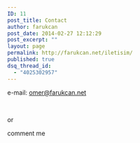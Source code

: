 ```yaml
---
ID: 11
post_title: Contact
author: farukcan
post_date: 2014-02-27 12:12:29
post_excerpt: ""
layout: page
permalink: http://farukcan.net/iletisim/
published: true
dsq_thread_id:
  - "4025302957"
---
```

e-mail: omer@farukcan.net

&nbsp;

or

comment me